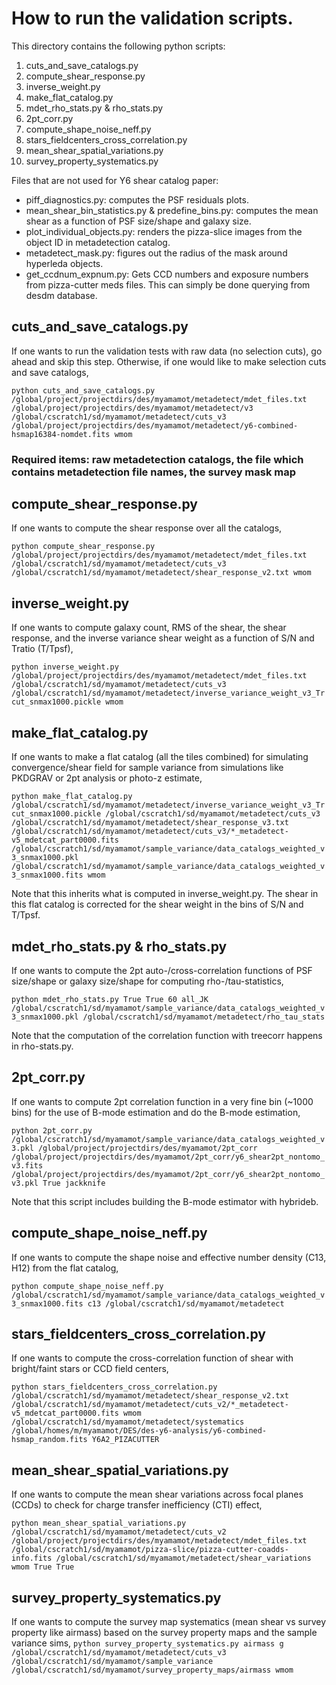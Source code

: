 # How to run the validation scripts.

This directory contains the following python scripts:
1. cuts_and_save_catalogs.py
2. compute_shear_response.py
3. inverse_weight.py
4. make_flat_catalog.py
5. mdet_rho_stats.py & rho_stats.py
6. 2pt_corr.py
7. compute_shape_noise_neff.py
8. stars_fieldcenters_cross_correlation.py
9. mean_shear_spatial_variations.py
10. survey_property_systematics.py

Files that are not used for Y6 shear catalog paper:
- piff_diagnostics.py: computes the PSF residuals plots.
- mean_shear_bin_statistics.py & predefine_bins.py: computes the mean shear as a function of PSF size/shape and galaxy size. 
- plot_individual_objects.py: renders the pizza-slice images from the object ID in metadetection catalog. 
- metadetect_mask.py: figures out the radius of the mask around hyperleda objects. 
- get_ccdnum_expnum.py: Gets CCD numbers and exposure numbers from pizza-cutter meds files. This can simply be done querying from desdm database. 


## cuts_and_save_catalogs.py
If one wants to run the validation tests with raw data (no selection cuts), go ahead and skip this step. 
Otherwise, if one would like to make selection cuts and save catalogs, 

```python cuts_and_save_catalogs.py /global/project/projectdirs/des/myamamot/metadetect/mdet_files.txt /global/project/projectdirs/des/myamamot/metadetect/v3 /global/cscratch1/sd/myamamot/metadetect/cuts_v3 /global/project/projectdirs/des/myamamot/metadetect/y6-combined-hsmap16384-nomdet.fits wmom```

### Required items: raw metadetection catalogs, the file which contains metadetection file names, the survey mask map


## compute_shear_response.py
If one wants to compute the shear response over all the catalogs, 

```python compute_shear_response.py /global/project/projectdirs/des/myamamot/metadetect/mdet_files.txt /global/cscratch1/sd/myamamot/metadetect/cuts_v3 /global/cscratch1/sd/myamamot/metadetect/shear_response_v2.txt wmom```


## inverse_weight.py
If one wants to compute galaxy count, RMS of the shear, the shear response, and the inverse variance shear weight as a function of S/N and Tratio (T/Tpsf), 

```python inverse_weight.py /global/project/projectdirs/des/myamamot/metadetect/mdet_files.txt /global/cscratch1/sd/myamamot/metadetect/cuts_v3 /global/cscratch1/sd/myamamot/metadetect/inverse_variance_weight_v3_Trcut_snmax1000.pickle wmom```


## make_flat_catalog.py
If one wants to make a flat catalog (all the tiles combined) for simulating convergence/shear field for sample variance from simulations like PKDGRAV or 2pt analysis or photo-z estimate, 

```python make_flat_catalog.py /global/cscratch1/sd/myamamot/metadetect/inverse_variance_weight_v3_Trcut_snmax1000.pickle /global/cscratch1/sd/myamamot/metadetect/cuts_v3 /global/cscratch1/sd/myamamot/metadetect/shear_response_v3.txt /global/cscratch1/sd/myamamot/metadetect/cuts_v3/*_metadetect-v5_mdetcat_part0000.fits /global/cscratch1/sd/myamamot/sample_variance/data_catalogs_weighted_v3_snmax1000.pkl /global/cscratch1/sd/myamamot/sample_variance/data_catalogs_weighted_v3_snmax1000.fits wmom```

Note that this inherits what is computed in inverse_weight.py. The shear in this flat catalog is corrected for the shear weight in the bins of S/N and T/Tpsf. 


## mdet_rho_stats.py & rho_stats.py
If one wants to compute the 2pt auto-/cross-correlation functions of PSF size/shape or galaxy size/shape for computing rho-/tau-statistics, 

```python mdet_rho_stats.py True True 60 all_JK /global/cscratch1/sd/myamamot/sample_variance/data_catalogs_weighted_v3_snmax1000.pkl /global/cscratch1/sd/myamamot/metadetect/rho_tau_stats```

Note that the computation of the correlation function with treecorr happens in rho-stats.py. 

## 2pt_corr.py
If one wants to compute 2pt correlation function in a very fine bin (~1000 bins) for the use of B-mode estimation and do the B-mode estimation, 

```python 2pt_corr.py /global/cscratch1/sd/myamamot/sample_variance/data_catalogs_weighted_v3.pkl /global/project/projectdirs/des/myamamot/2pt_corr /global/project/projectdirs/des/myamamot/2pt_corr/y6_shear2pt_nontomo_v3.fits /global/project/projectdirs/des/myamamot/2pt_corr/y6_shear2pt_nontomo_v3.pkl True jackknife```

Note that this script includes building the B-mode estimator with hybrideb. 


## compute_shape_noise_neff.py
If one wants to compute the shape noise and effective number density (C13, H12) from the flat catalog, 

```python compute_shape_noise_neff.py /global/cscratch1/sd/myamamot/sample_variance/data_catalogs_weighted_v3_snmax1000.fits c13 /global/cscratch1/sd/myamamot/metadetect```


## stars_fieldcenters_cross_correlation.py
If one wants to compute the cross-correlation function of shear with bright/faint stars or CCD field centers, 

```python stars_fieldcenters_cross_correlation.py /global/cscratch1/sd/myamamot/metadetect/shear_response_v2.txt /global/cscratch1/sd/myamamot/metadetect/cuts_v2/*_metadetect-v5_mdetcat_part0000.fits wmom /global/cscratch1/sd/myamamot/metadetect/systematics /global/homes/m/myamamot/DES/des-y6-analysis/y6-combined-hsmap_random.fits Y6A2_PIZACUTTER```


## mean_shear_spatial_variations.py
If one wants to compute the mean shear variations across focal planes (CCDs) to check for charge transfer inefficiency (CTI) effect, 

```python mean_shear_spatial_variations.py /global/cscratch1/sd/myamamot/metadetect/cuts_v2 /global/project/projectdirs/des/myamamot/metadetect/mdet_files.txt /global/cscratch1/sd/myamamot/pizza-slice/pizza-cutter-coadds-info.fits /global/cscratch1/sd/myamamot/metadetect/shear_variations wmom True True```


## survey_property_systematics.py
If one wants to compute the survey map systematics (mean shear vs survey property like airmass) based on the survey property maps and the sample variance sims, 
```python survey_property_systematics.py airmass g /global/cscratch1/sd/myamamot/metadetect/cuts_v3 /global/cscratch1/sd/myamamot/sample_variance /global/cscratch1/sd/myamamot/survey_property_maps/airmass wmom```